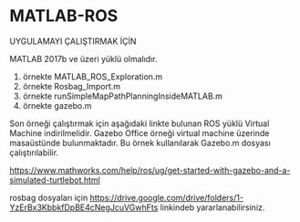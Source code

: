 # MATLAB-ROS



UYGULAMAYI ÇALIŞTIRMAK İÇİN

MATLAB 2017b ve üzeri yüklü olmalıdır.
1. örnekte MATLAB_ROS_Exploration.m
2. örnekte Rosbag_Import.m
3. örnekte runSimpleMapPathPlanningInsideMATLAB.m
4. örnekte gazebo.m

Son örneği çalıştırmak için aşağıdaki linkte bulunan ROS yüklü Virtual Machine indirilmelidir.
Gazebo Office örneği virtual machine üzerinde masaüstünde bulunmaktadır. Bu örnek kullanılarak Gazebo.m dosyası çalıştırılabilir.

https://www.mathworks.com/help/ros/ug/get-started-with-gazebo-and-a-simulated-turtlebot.html

rosbag dosyaları için https://drive.google.com/drive/folders/1-YzErBx3KbbkfDpBE4cNegJcuVGwhFts linkindeb yararlanabilirsiniz.


